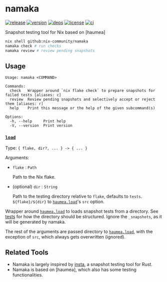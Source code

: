 # namaka

[![release](https://img.shields.io/github/v/release/nix-community/namaka?logo=github&style=flat-square)](https://github.com/nix-community/namaka/releases)
[![version](https://img.shields.io/crates/v/namaka?logo=rust&style=flat-square)](https://crates.io/crates/namaka)
[![deps](https://deps.rs/repo/github/nix-community/namaka/status.svg?style=flat-square&compact=true)](https://deps.rs/repo/github/nix-community/namaka)
[![license](https://img.shields.io/badge/license-MPL--2.0-blue?style=flat-square)](https://www.mozilla.org/en-US/MPL/2.0)
[![ci](https://img.shields.io/github/actions/workflow/status/nix-community/namaka/ci.yml?label=ci&logo=github-actions&style=flat-square)](https://github.com/nix-community/namaka/actions/workflows/ci.yml)

Snapshot testing tool for Nix based on [haumea]

```bash
nix shell github:nix-community/namaka
namaka check # run checks
namaka review # review pending snapshots
```

## Usage

```
Usage: namaka <COMMAND>

Commands:
  check   Wrapper around `nix flake check` to prepare snapshots for failed tests [aliases: c]
  review  Review pending snapshots and selectively accept or reject them [aliases: r]
  help    Print this message or the help of the given subcommand(s)

Options:
  -h, --help     Print help
  -V, --version  Print version
```

### [`load`](nix/load.nix)

Type: `{ flake, dir?, ... } -> { ... }`

Arguments:

- `flake` : `Path`

  Path to the Nix flake.

- (optional) `dir` : `String`

  Path to the testing directory relative to `flake`, defaults to `tests`.
  `${flake}/${dir}` to [`haumea.load`]'s `src` option.

Wrapper around [`haumea.load`] to loads snapshot tests from a directory.
See [tests](tests) for how the directory should be structured.
Ignore the `_snapshots`, as it will be generated by namaka.

The rest of the arguments are passed directory to [`haumea.load`],
with the exception of `src`, which always gets overwritten (ignored).

## Related Tools

- Namaka is largely inspired by [insta](https://github.com/mitsuhiko/insta),
  a snapshot testing tool for Rust.
- Namaka is based on [haumea], which also has some testing functionalities.

[`haumea`]: https://github.com/nix-community/haumea
[`haumea.load`]: https://github.com/nix-community/haumea#load
